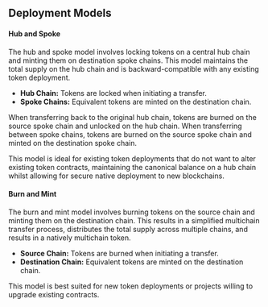 ## Deployment Models

#### Hub and Spoke

The hub and spoke model involves locking tokens on a central hub chain and minting them on destination spoke chains. This model maintains the total supply on the hub chain and is backward-compatible with any existing token deployment.


*   **Hub Chain:** Tokens are locked when initiating a transfer.
*    **Spoke Chains:** Equivalent tokens are minted on the destination chain.

When transferring back to the original hub chain, tokens are burned on the source spoke chain and unlocked on the hub chain. When transferring between spoke chains, tokens are burned on the source spoke chain and minted on the destination spoke chain.

This model is ideal for existing token deployments that do not want to alter existing token contracts, maintaining the canonical balance on a hub chain whilst allowing for secure native deployment to new blockchains.

#### Burn and Mint

The burn and mint model involves burning tokens on the source chain and minting them on the destination chain. This results in a simplified multichain transfer process, distributes the total supply across multiple chains, and results in a natively multichain token.


*   **Source Chain:** Tokens are burned when initiating a transfer.
*   **Destination Chain:** Equivalent tokens are minted on the destination chain.

This model is best suited for new token deployments or projects willing to upgrade existing contracts.

